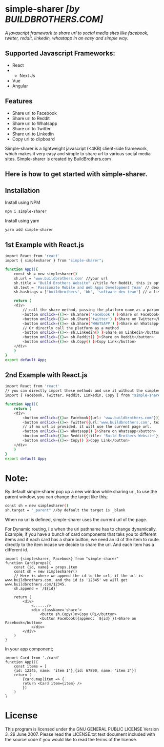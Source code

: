 # simple-sharer _[by BUILDBROTHERS.COM]_
_A javascript framework to share url to social media sites like facebook, twitter, reddit, linkedin, whastapp in an easy and simple way._

## Supported Javascript Frameworks:

- React
- - Next Js
- Vue
- Angular

## Features

- Share url to Facebook
- Share url to Reddit
- Share url to Whatsapp
- Share url to Twitter
- Share url to Linkedin
- Copy url to clipboard

Simple-sharer is a lightweight javascript (<4KB) client-side framework, which makes it very easy and simple to share url to various social media sites.
Simple-sharer is created by BuildBrothers.com

## Here is how to get started with simple-sharer.

## Installation

Install using NPM

```sh
npm i simple-sharer
```

Install using yarn

```sh
yarn add simple-sharer
```

## 1st Example with React.js

```sh
import React from 'react'
import { simplesharer } from "simple-sharer";

function App(){
    const sh = new simplesharer()
    sh.url = 'www.buildbrothers.com' //your url
    sh.title = "Build Brothers Website" //title for Reddit, this is optional
    sh.text = 'Passionate Mobile and Web Apps Development Team' // description for twitter, not more than a hundred characters, optional.
    sh.hashtags = ['buildbrothers', 'bb', 'software dev team'] // a list of hashtags for twitter,also optional

    return (
    <div>
        // call the share method, passing the platform name as a parameter to share.
        <button onClick={()=> sh.Share('Facebook') }>Share on Facebook</button>
        <button onClick={()=> sh.Share('twitter') }>Share on Twitter</button>
        <button onClick={()=> sh.Share('WHATSAPP') }>Share on Whatsapp</button>
        // Or directly call the platform as a method
        <button onClick={()=> sh.Linkedin() }>Share on Linkedin</button>
        <button onClick={()=> sh.Reddit() }>Share on Reddit</button>
        <button onClick={()=> sh.Copy() }>Copy Link</button>
    </div>
    )
}
export default App;
```

## 2nd Example with React.js

```sh
import React from 'react'
// you can directly import these methods and use it without the simplesharer class object
import { Facebook, Twitter, Reddit, Linkedin, Copy } from "simple-sharer";

function App(){
    return (
    <div>
        <button onClick={()=> Facebook({url: 'www.buildbrothers.com'})}>Share on Facebook</button>
        <button onClick={()=> Twitter({url:'www.buildbrothers.com', text: 'Passionate Mobile and Web Apps  Development Team', hashtags: ['buildbrothers', 'bb', 'software dev team']}) }>Share on Twitter</button>
        // if no url is provided, it will use the current page url.
        <button onClick={()=> Whatsapp() }>Share on Whatsapp</button>
        <button onClick={()=> Reddit({title: 'Build Brothers Website'}) }>Share on Reddit</button>
        <button onClick={()=> Copy() }>Copy Link</button>
    </div>
    )
}
export default App;
```

# Note:

By default simple-sharer pop up a new window while sharing url, to use the parent window, you can change the target like this;

```sh
const sh = new simplesharer()
sh.target = "_parent" //by default the target is _blank
```

When no url is defined, simple-sharer uses the current url of the page.

For Dynamic routing, i.e when the url pathname has to change dynamically. Example;
if you have a bunch of card components that taks you to different items and if each card has a share button, we need  an id of the item to route directly to the item incase we decide to share the url. And each item has a different id.
```
import {simplesharer, Facebook} from "simple-sharer"
function Card(props){
    const {id, name} = props.item
    const sh = new simplesharer()
    // Here is where we append the id to the url, if the url is www.buildbrothers.com, and the id is '12345' we will get www.buildbrothers.com/12345. 
    sh.append = `/${id}`
    
    return (
        <div>
            <....../>
            <div className='share'>
                <butto sh.Copy()n>Copy URL</button>
                <button Facebook({append: `${id}`})>Share on Facebook</button>
            </div>
        </div>
    )
}
```
In your app component;
```
import Card from './card'
function App(){
    const items = [
    {id: 12345, name: 'item 1'},{id: 67890, name: 'item 2'}]
    return (
        {card.map(item => {
        return <Card item={item} />
        })
    )
}
```

# License 

This program is licensed under the GNU GENERAL PUBLIC LICENSE Version 3, 29 June 2007. Please read the LICENSE.txt text document included with the source code if you would like to read the terms of the license.
